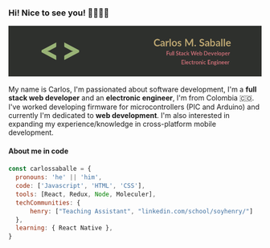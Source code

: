### Hi! Nice to see you! 🧑🏽‍💻😎

<img src="header-image.png" alt="header">

My name is Carlos, I'm passionated about software development, I'm a <b>full stack web developer</b> and an <b>electronic engineer</b>, I'm from Colombia 🇨🇴. 
I've worked developing firmware for microcontrollers (PIC and Arduino) and currently I'm dedicated to <b>web development</b>. I'm also interested in expanding my experience/knowledge in cross-platform mobile development.

#### About me in code
```js
const carlossaballe = {
  pronouns: 'he' || 'him',
  code: ['Javascript', 'HTML', 'CSS'],
  tools: [React, Redux, Node, Moleculer],
  techCommunities: {
      henry: ["Teaching Assistant", "linkedin.com/school/soyhenry/"]
  },
  learning: { React Native },
}
```
<!--
![Carlos's github stats](https://github-readme-stats.vercel.app/api?username=carlossaballe&show_icons=true&theme=onedark) 

**carlossaballe/carlossaballe** is a ✨ _special_ ✨ repository because its `README.md` (this file) appears on your GitHub profile.

Here are some ideas to get you started:

- 🔭 I’m currently working on ...
- 🌱 I’m currently learning ...
- 👯 I’m looking to collaborate on ...
- 🤔 I’m looking for help with ...
- 💬 Ask me about ...
- 📫 How to reach me: ...
- 😄 Pronouns: ...
- ⚡ Fun fact: ...
-->


